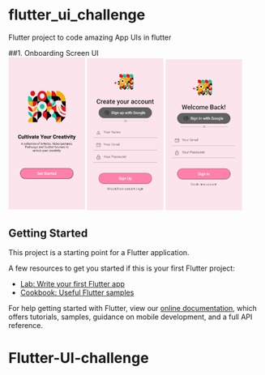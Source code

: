 # flutter_ui_challenge
Flutter project to code amazing App UIs in flutter

##1. Onboarding Screen UI<br>
<img src="https://github.com/Arya0Patil/Flutter-UI-challenge/blob/main/lib/Screenshots/Onboard101.jpg" width="30%" height="30%">
<img src="https://github.com/Arya0Patil/Flutter-UI-challenge/blob/main/lib/Screenshots/ObBoard102.jpg" width="30%" height="30%">
<img src="https://github.com/Arya0Patil/Flutter-UI-challenge/blob/main/lib/Screenshots/Onboard103.jpg" width="30%" height="30%">


## Getting Started

This project is a starting point for a Flutter application.

A few resources to get you started if this is your first Flutter project:

- [Lab: Write your first Flutter app](https://flutter.dev/docs/get-started/codelab)
- [Cookbook: Useful Flutter samples](https://flutter.dev/docs/cookbook)

For help getting started with Flutter, view our
[online documentation](https://flutter.dev/docs), which offers tutorials,
samples, guidance on mobile development, and a full API reference.
# Flutter-UI-challenge

